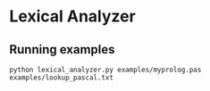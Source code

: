 # Lexical Analyzer

## Running examples

`python lexical_analyzer.py examples/myprolog.pas examples/lookup_pascal.txt`
